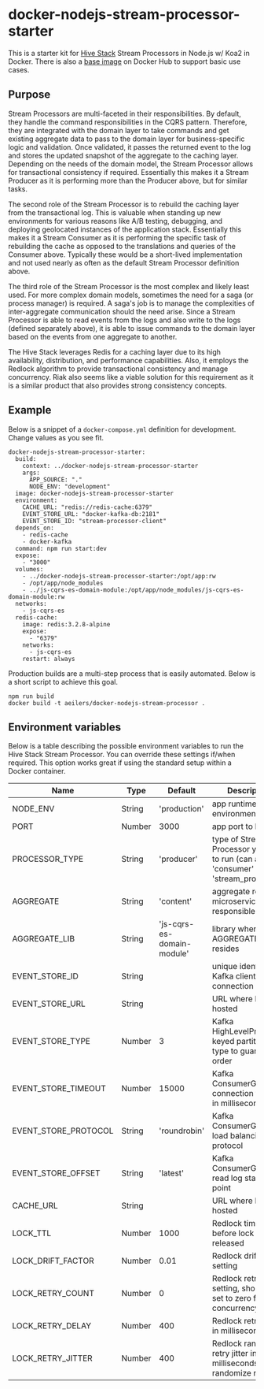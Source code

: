 # docker-nodejs-stream-processor-starter
This is a starter kit for [Hive Stack](https://gist.github.com/aeilers/30aa0047187e5a5d573a478abc581903) Stream Processors in Node.js w/ Koa2 in Docker. There is also a [base image](https://hub.docker.com/r/aeilers/docker-nodejs-stream-processor/) on Docker Hub to support basic use cases.

## Purpose
Stream Processors are multi-faceted in their responsibilities. By default, they handle the command responsibilities in the CQRS pattern. Therefore, they are integrated with the domain layer to take commands and get existing aggregate data to pass to the domain layer for business-specific logic and validation. Once validated, it passes the returned event to the log and stores the updated snapshot of the aggregate to the caching layer. Depending on the needs of the domain model, the Stream Processor allows for transactional consistency if required. Essentially this makes it a Stream Producer as it is performing more than the Producer above, but for similar tasks.

The second role of the Stream Processor is to rebuild the caching layer from the transactional log. This is valuable when standing up new environments for various reasons like A/B testing, debugging, and deploying geolocated instances of the application stack. Essentially this makes it a Stream Consumer as it is performing the specific task of rebuilding the cache as opposed to the translations and queries of the Consumer above. Typically these would be a short-lived implementation and not used nearly as often as the default Stream Processor definition above.

The third role of the Stream Processor is the most complex and likely least used. For more complex domain models, sometimes the need for a saga (or process manager) is required. A saga's job is to manage the complexities of inter-aggregate communication should the need arise. Since a Stream Processor is able to read events from the logs and also write to the logs (defined separately above), it is able to issue commands to the domain layer based on the events from one aggregate to another.

The Hive Stack leverages Redis for a caching layer due to its high availability, distribution, and performance capabilities. Also, it employs the Redlock algorithm to provide transactional consistency and manage concurrency. Riak also seems like a viable solution for this requirement as it is a similar product that also provides strong consistency concepts.

## Example
Below is a snippet of a `docker-compose.yml` definition for development. Change values as you see fit.
```
docker-nodejs-stream-processor-starter:
  build:
    context: ../docker-nodejs-stream-processor-starter
    args:
      APP_SOURCE: "."
      NODE_ENV: "development"
  image: docker-nodejs-stream-processor-starter
  environment:
    CACHE_URL: "redis://redis-cache:6379"
    EVENT_STORE_URL: "docker-kafka-db:2181"
    EVENT_STORE_ID: "stream-processor-client"
  depends_on:
    - redis-cache
    - docker-kafka
  command: npm run start:dev
  expose:
    - "3000"
  volumes:
    - ../docker-nodejs-stream-processor-starter:/opt/app:rw
    - /opt/app/node_modules
    - ../js-cqrs-es-domain-module:/opt/app/node_modules/js-cqrs-es-domain-module:rw
  networks:
    - js-cqrs-es
  redis-cache:
    image: redis:3.2.8-alpine
    expose:
      - "6379"
    networks:
      - js-cqrs-es
    restart: always
```

Production builds are a multi-step process that is easily automated. Below is a short script to achieve this goal.
```
npm run build
docker build -t aeilers/docker-nodejs-stream-processor .
```

## Environment variables
Below is a table describing the possible environment variables to run the Hive Stack Stream Processor. You can override these settings if/when required. This option works great if using the standard setup within a Docker container.

Name                  | Type    | Default                     | Description
--------------------- | ------- | --------------------------- | -------------------------------------------------------
NODE_ENV              | String  | 'production'                | app runtime environment
PORT                  | Number  | 3000                        | app port to listen on
PROCESSOR_TYPE        | String  | 'producer'                  | type of Stream Processor you wish to run (can also be 'consumer' or 'stream_processor')
AGGREGATE             | String  | 'content'                   | aggregate root the microservice is responsible for
AGGREGATE_LIB         | String  | 'js-cqrs-es-domain-module'  | library where the AGGREGATE resides
EVENT_STORE_ID        | String  |                             | unique identifier for Kafka client connection
EVENT_STORE_URL       | String  |                             | URL where Kafka is hosted
EVENT_STORE_TYPE      | Number  | 3                           | Kafka HighLevelProducer keyed partitioner type to guarantee order
EVENT_STORE_TIMEOUT   | Number  | 15000                       | Kafka ConsumerGroup connection timeout in milliseconds
EVENT_STORE_PROTOCOL  | String  | 'roundrobin'                | Kafka ConsumerGroup load balancing protocol
EVENT_STORE_OFFSET    | String  | 'latest'                    | Kafka ConsumerGroup read log starting point
CACHE_URL             | String  |                             | URL where Redis is hosted
LOCK_TTL              | Number  | 1000                        | Redlock time to live before lock is released
LOCK_DRIFT_FACTOR     | Number  | 0.01                        | Redlock drift factor setting
LOCK_RETRY_COUNT      | Number  | 0                           | Redlock retry count setting, should be set to zero for concurrency
LOCK_RETRY_DELAY      | Number  | 400                         | Redlock retry delay in milliseconds
LOCK_RETRY_JITTER     | Number  | 400                         | Redlock random retry jitter in milliseconds to randomize retries
